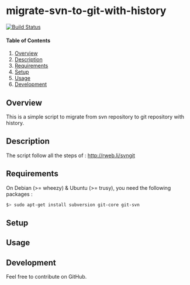 # migrate-svn-to-git-with-history

[![Build Status](https://travis-ci.org/rentabiliweb/migrate-svn-to-git-with-history.svg?branch=master)](https://travis-ci.org/rentabiliweb/migrate-svn-to-git-with-history)

#### Table of Contents

1. [Overview](#overview)
2. [Description](#description)
3. [Requirements](#requirements)
4. [Setup](#setup)
5. [Usage](#usage)
6. [Development](#development)

## Overview

This is a simple script to migrate from svn repository to git repository with history.

## Description

The script follow all the steps of : http://rweb.li/svngit

## Requirements

On Debian (>= wheezy) & Ubuntu (>= trusy), you need the following packages :

 ```bash
 $> sudo apt-get install subversion git-core git-svn
 ```

## Setup

## Usage

## Development

Feel free to contribute on GitHub.
